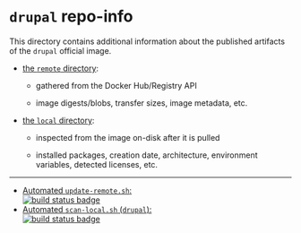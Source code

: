 # `drupal` repo-info

This directory contains additional information about the published artifacts of the `drupal` official image.

-	[the `remote` directory](remote/):

	-	gathered from the Docker Hub/Registry API

	-	image digests/blobs, transfer sizes, image metadata, etc.

-	[the `local` directory](local/):

	-	inspected from the image on-disk after it is pulled

	-	installed packages, creation date, architecture, environment variables, detected licenses, etc.

---

-	[Automated `update-remote.sh`:  
	![build status badge](https://doi-janky.infosiftr.net/job/repo-info/job/remote/badge/icon)](https://doi-janky.infosiftr.net/job/repo-info/job/remote/)
-	[Automated `scan-local.sh` (`drupal`):  
	![build status badge](https://doi-janky.infosiftr.net/job/repo-info/job/local/job/drupal/badge/icon)](https://doi-janky.infosiftr.net/job/repo-info/job/local/job/drupal)
